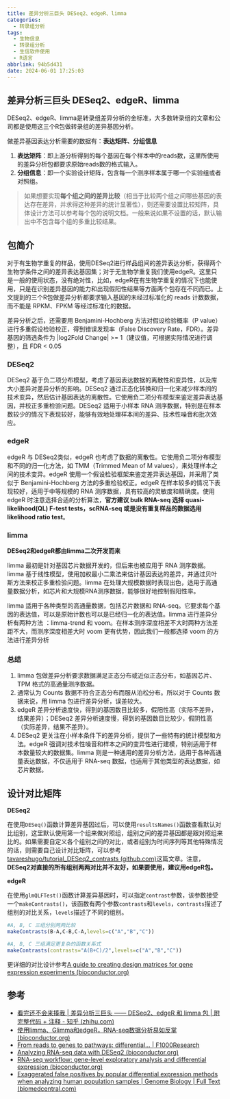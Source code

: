 ```yaml
---
title: 差异分析三巨头 DESeq2、edgeR、limma
categories:
  - 转录组分析
tags:
  - 生物信息
  - 转录组分析
  - 生信软件使用
  - R语言
abbrlink: 94b5d431
date: 2024-06-01 17:25:03
---
```


## 差异分析三巨头 DESeq2、edgeR、limma

DESeq2、edgeR、limma是转录组差异分析的金标准，大多数转录组的文章和公司都是使用这三个R包做转录组的差异基因分析。

做差异基因表达分析需要的数据有：**表达矩阵、分组信息**

1. **表达矩阵**：即上游分析得到的每个基因在每个样本中的reads数，这里所使用的差异分析包都要求原始reads数的格式输入。
2. **分组信息**：即一个实验设计矩阵，包含每一个测序样本属于哪一个实验组或者对照组。


> 如果想要实现**每个组之间的差异比较**（相当于比较两个组之间哪些基因的表达存在差异，并求得这种差异的统计显著性），则还需要设置比较矩阵，具体设计方法可以参考每个包的说明文档。一般来说如果不设置的话，默认输出中不包含每个组的多重比较结果。

## 包简介

对于有生物学重复的样品，使用DESeq2进行样品组间的差异表达分析，获得两个生物学条件之间的差异表达基因集；对于无生物学重复我们使用edgeR。这里只是一般的使用状态，没有绝对性，比如，edgeR在有生物学重复的情况下也能使用，只是在识别差异基因的能力和出现假阳性结果等方面两个包存在不同而已。上文提到的三个R包做差异分析都要求输入基因的未经过标准化的 reads 计数数据，而不能是 RPKM、FPKM 等经过标准化的数据。

差异分析之后，还需要用 Benjamini-Hochberg 方法对假设检验概率（P value）进行多重假设检验校正，得到错误发现率（False Discovery Rate，FDR）。差异基因的筛选条件为 |log2Fold Change| >= 1（建议值，可根据实际情况进行调整），且 FDR < 0.05


### DESeq2

DESeq2 基于负二项分布模型，考虑了基因表达数据的离散性和变异性，以及库大小差异对差异分析的影响。DESeq2 通过正态化转换和归一化来减少样本间的技术变异，然后估计基因表达的离散性。它使用负二项分布模型来鉴定差异表达基因，并校正多重检验问题。DESeq2 适用于小样本 RNA 测序数据，特别是在样本数较少的情况下表现较好，能够有效地处理样本间的差异、技术性噪音和批次效应。

### edgeR

edgeR 与 DESeq2类似，edgeR 也考虑了数据的离散性。它使用负二项分布模型和不同的归一化方法，如 TMM（Trimmed Mean of M values），来处理样本之间的技术变异。edgeR 使用一个假设检验框架来鉴定差异表达基因，并采用了类似于 Benjamini-Hochberg 方法的多重检验校正。edgeR 在样本较多的情况下表现较好，适用于中等规模的 RNA 测序数据，具有较高的灵敏度和精确度。使用 edgeR 时注意选择合适的分析算法，**官方建议 bulk RNA-seq 选择 quasi-likelihood(QL) F-test tests，scRNA-seq 或是没有重复样品的数据选用 likelihood ratio test**。

### limma

**DESeq2和edgeR都由limma二次开发而来**

limma 最初是针对基因芯片数据开发的，但后来也被应用于 RNA 测序数据。limma 基于线性模型，使用加权最小二乘法来估计基因表达的差异，并通过贝叶斯方法来校正多重检验问题。limma 在处理大规模数据时表现出色，适用于高通量数据分析，如芯片和大规模RNA测序数据，能够很好地控制假阳性率。

limma 适用于各种类型的高通量数据，包括芯片数据和 RNA-seq。它要求每个基因的表达值，可以是原始计数也可以是已经归一化的表达值。limma 进行差异分析有两种方法 ：limma-trend 和 voom。在样本测序深度相差不大时两种方法差距不大，而测序深度相差大时 voom 更有优势，因此我们一般都选择 voom 的方法进行差异分析

### 总结

1. limma 包做差异分析要求数据满足正态分布或近似正态分布，如基因芯片、TPM 格式的高通量测序数据。
2. 通常认为 Counts 数据不符合正态分布而服从泊松分布。所以对于 Counts 数据来说，用 limma 包进行差异分析，误差较大。
3. edgeR 差异分析速度快，得到的基因数目比较多，假阳性高（实际不差异，结果差异）；DESeq2 差异分析速度慢，得到的基因数目比较少，假阴性高（实际差异，结果不差异）。
4. DESeq2 更关注在小样本条件下的差异分析，提供了一些特有的统计模型和方法。edgeR 强调对技术性噪音和样本之间的变异性进行建模，特别适用于样本数量较大的数据集。limma 则是一种通用的差异分析方法，适用于各种高通量表达数据，不仅适用于 RNA-seq 数据，也适用于其他类型的表达数据，如芯片数据。

## 设计对比矩阵

**DESeq2**

在使用`DESeq()`函数计算差异基因过后，可以使用`resultsNames()`函数查看默认对比组别，这里默认使用第一个组来做对照组，组别之间的差异基因都是跟对照组来比的。如果需要自定义各个组别之间的对比，或者组别为时间序列等其他特殊情况的话，则需要自己设计对比矩阵，可以参考[tavareshugo/tutorial_DESeq2_contrasts (github.com)](https://github.com/tavareshugo/tutorial_DESeq2_contrasts)这篇文章。注意，**DESeq2对直接的所有组别两两对比并不友好，如果要使用，建议用edgeR包。**

**edgeR**

在使用`glmQLFTest()`函数计算差异基因时，可以指定`contrast`参数，该参数接受一个`makeContrasts()`，该函数有两个参数`contrasts`和`levels`，`contrasts`描述了组别的对比关系，`levels`描述了不同的组别。

```R
#A, B, C 三组分别两两比较
makeContrasts(B-A,C-B,C-A,levels=c("A","B","C"))

#A, B, C 三组满足更复杂的函数关系式
makeContrasts(contrasts="A(B+C)/2",levels=c("A","B","C"))
```

更详细的对比设计参考[A guide to creating design matrices for gene expression experiments (bioconductor.org)](https://bioconductor.org/packages/release/workflows/vignettes/RNAseq123/inst/doc/designmatrices.html)


## 参考

- [看完还不会来揍我 | 差异分析三巨头 —— DESeq2、edgeR 和 limma 包 | 附完整代码 + 注释 - 知乎 (zhihu.com)](https://zhuanlan.zhihu.com/p/653841949)
- [使用limma、Glimma和edgeR，RNA-seq数据分析易如反掌 (bioconductor.org)](https://bioconductor.org/packages/release/workflows/vignettes/RNAseq123/inst/doc/limmaWorkflow_CHN.html)
- [From reads to genes to pathways: differential... | F1000Research](https://f1000research.com/articles/5-1438/v2)
- [Analyzing RNA-seq data with DESeq2 (bioconductor.org)](https://bioconductor.org/packages/devel/bioc/vignettes/DESeq2/inst/doc/DESeq2.html#contrasts)
- [RNA-seq workflow: gene-level exploratory analysis and differential expression (bioconductor.org)](https://master.bioconductor.org/packages/release/workflows/vignettes/rnaseqGene/inst/doc/rnaseqGene.html#differential-expression-analysis)
- [Exaggerated false positives by popular differential expression methods when analyzing human population samples | Genome Biology | Full Text (biomedcentral.com)](https://genomebiology.biomedcentral.com/articles/10.1186/s13059-022-02648-4)